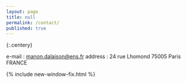 ```yaml
---
layout: page
title: null
permalink: /contact/
published: true
---
```


{:.centery}

e-mail : manon.dalaison@ens.fr
address : 24 rue Lhomond 75005 Paris FRANCE

{% include new-window-fix.html %}

<style>
.centery {
  text-align: center;
}
</style>
